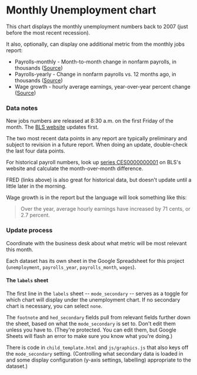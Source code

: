 # Monthly Unemployment chart

This chart displays the monthly unemployment numbers back to 2007 (just before the most recent recession).

It also, optionally, can display one additional metric from the monthly jobs report:

* Payrolls-monthly - Month-to-month change in nonfarm payrolls, in thousands ([Source](https://fred.stlouisfed.org/graph/?g=kKvr))
* Payrolls-yearly - Change in nonfarm payrolls vs. 12 months ago, in thousands ([Source](https://fred.stlouisfed.org/graph/?g=kKvs))
* Wage growth - hourly average earnings, year-over-year percent change ([Source](https://fred.stlouisfed.org/graph/?g=kKn5))

### Data notes

New jobs numbers are released at 8:30 a.m. on the first Friday of the month. The [BLS website](https://www.bls.gov/news.release/empsit.nr0.htm) updates first.

The two most recent data points in any report are typically preliminary and subject to revision in a future report. When doing an update, double-check the last four data points.

For historical payroll numbers, look up [series CES0000000001](https://data.bls.gov/timeseries/CES0000000001) on BLS's website and calculate the month-over-month difference.

FRED (links above) is also great for historical data, but doesn't update until a little later in the morning.

Wage growth is in the report but the language will look something like this:

> Over the year, average hourly earnings have increased by 71 cents, or 2.7 percent.

### Update process

Coordinate with the business desk about what metric will be most relevant this month.

Each dataset has its own sheet in the Google Spreadsheet for this project (`unemployment`, `payrolls_year`, `payrolls_month`, `wages`).

#### The `labels` sheet

The first line in the `labels` sheet -- `mode_secondary` -- serves as a toggle for which chart will display under the unemployment chart. If no secondary chart is necessary, you can select `none`.

The `footnote` and `hed_secondary` fields pull from relevant fields further down the sheet, based on what the `mode_secondary` is set to. Don't edit them unless you have to. (They're protected. You can edit them, but Google Sheets will flash an error to make sure you know what you're doing.)

There is code in `child_template.html` and `js/graphics.js` that also keys off the `mode_secondary` setting. (Controlling what secondary data is loaded in and some display configuration (y-axis settings, labelling) appropriate to the dataset.)
